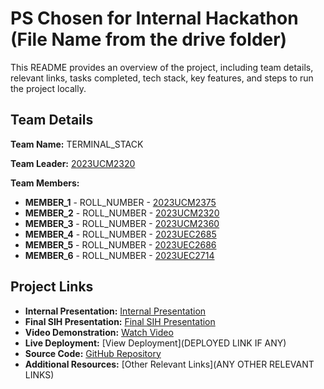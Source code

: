 # PS Chosen for Internal Hackathon (File Name from the drive folder)

This README provides an overview of the project, including team details, relevant links, tasks completed, tech stack, key features, and steps to run the project locally.

## Team Details

**Team Name:** TERMINAL_STACK

**Team Leader:** [2023UCM2320]()

**Team Members:**

- **MEMBER_1** - ROLL_NUMBER - [2023UCM2375](https://github.com/USERNAME)
- **MEMBER_2** - ROLL_NUMBER - [2023UCM2320](https://github.com/USERNAME)
- **MEMBER_3** - ROLL_NUMBER - [2023UCM2360](https://github.com/USERNAME)
- **MEMBER_4** - ROLL_NUMBER - [2023UEC2685](https://github.com/USERNAME)
- **MEMBER_5** - ROLL_NUMBER - [2023UEC2686](https://github.com/USERNAME)
- **MEMBER_6** - ROLL_NUMBER - [2023UEC2714](https://github.com/USERNAME)

## Project Links

- **Internal Presentation:** [Internal Presentation](https://github.com/irshad017/ppts)
- **Final SIH Presentation:** [Final SIH Presentation](https://github.com/irshad017/ppts)
- **Video Demonstration:** [Watch Video](https://youtu.be/bvAmmlZ_aZU)
- **Live Deployment:** [View Deployment](DEPLOYED LINK IF ANY)
- **Source Code:** [GitHub Repository](https://github.com/irshad017/AL-ST)
- **Additional Resources:** [Other Relevant Links](ANY OTHER RELEVANT LINKS)
